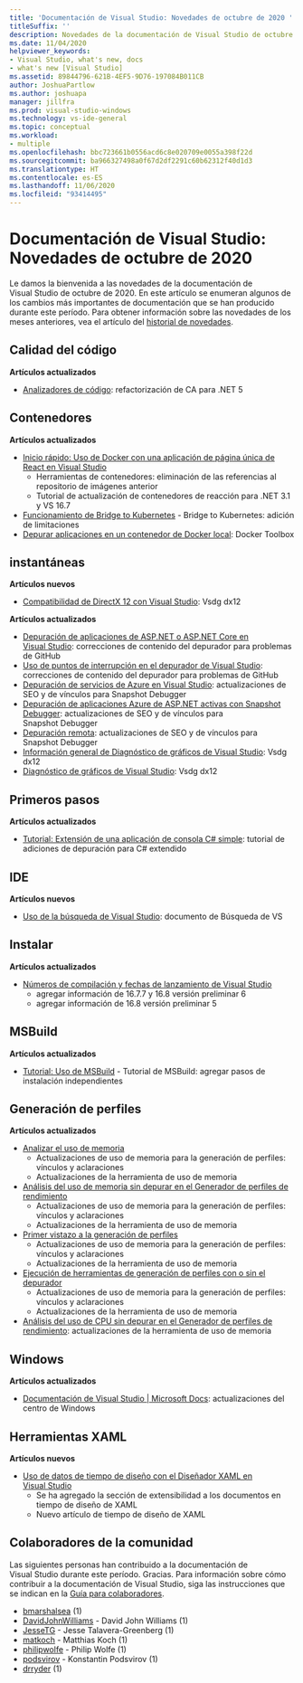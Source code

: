 ```yaml
---
title: 'Documentación de Visual Studio: Novedades de octubre de 2020 '
titleSuffix: ''
description: Novedades de la documentación de Visual Studio de octubre de 2020.
ms.date: 11/04/2020
helpviewer_keywords:
- Visual Studio, what's new, docs
- what's new [Visual Studio]
ms.assetid: 89844796-621B-4EF5-9D76-197084B011CB
author: JoshuaPartlow
ms.author: joshuapa
manager: jillfra
ms.prod: visual-studio-windows
ms.technology: vs-ide-general
ms.topic: conceptual
ms.workload:
- multiple
ms.openlocfilehash: bbc723661b0556acd6c8e020709e0055a398f22d
ms.sourcegitcommit: ba966327498a0f67d2df2291c60b62312f40d1d3
ms.translationtype: HT
ms.contentlocale: es-ES
ms.lasthandoff: 11/06/2020
ms.locfileid: "93414495"
---
```

# <a name="visual-studio-docs-whats-new-for-october-2020"></a>Documentación de Visual Studio: Novedades de octubre de 2020

Le damos la bienvenida a las novedades de la documentación de Visual Studio de octubre de 2020. En este artículo se enumeran algunos de los cambios más importantes de documentación que se han producido durante este período. Para obtener información sobre las novedades de los meses anteriores, vea el artículo del [historial de novedades](whats-new-visual-studio-docs-history.md).

## <a name="code-quality"></a>Calidad del código

**Artículos actualizados**
- [Analizadores de código](../code-quality/index.yml): refactorización de CA para .NET 5

## <a name="containers"></a>Contenedores

**Artículos actualizados**

- [Inicio rápido: Uso de Docker con una aplicación de página única de React en Visual Studio](../containers/container-tools-react.md)
  - Herramientas de contenedores: eliminación de las referencias al repositorio de imágenes anterior
  - Tutorial de actualización de contenedores de reacción para .NET 3.1 y VS 16.7
- [Funcionamiento de Bridge to Kubernetes](../containers/overview-bridge-to-kubernetes.md) - Bridge to Kubernetes: adición de limitaciones
- [Depurar aplicaciones en un contenedor de Docker local](../containers/edit-and-refresh.md): Docker Toolbox

## <a name="debugger"></a>instantáneas

**Artículos nuevos**

- [Compatibilidad de DirectX 12 con Visual Studio](../debugger/graphics/visual-studio-graphics-diagnostics-directx-12.md): Vsdg dx12

**Artículos actualizados**

- [Depuración de aplicaciones de ASP.NET o ASP.NET Core en Visual Studio](../debugger/how-to-enable-debugging-for-aspnet-applications.md): correcciones de contenido del depurador para problemas de GitHub
- [Uso de puntos de interrupción en el depurador de Visual Studio](../debugger/using-breakpoints.md): correcciones de contenido del depurador para problemas de GitHub
- [Depuración de servicios de Azure en Visual Studio](../debugger/debug-azure-apps.md): actualizaciones de SEO y de vínculos para Snapshot Debugger
- [Depuración de aplicaciones Azure de ASP.NET activas con Snapshot Debugger](../debugger/debug-live-azure-applications.md): actualizaciones de SEO y de vínculos para Snapshot Debugger
- [Depuración remota](../debugger/remote-debugging.md): actualizaciones de SEO y de vínculos para Snapshot Debugger
- [Información general de Diagnóstico de gráficos de Visual Studio](../debugger/graphics/overview-of-visual-studio-graphics-diagnostics.md): Vsdg dx12
- [Diagnóstico de gráficos de Visual Studio](../debugger/graphics/visual-studio-graphics-diagnostics.md): Vsdg dx12

## <a name="get-started"></a>Primeros pasos

**Artículos actualizados**

- [Tutorial: Extensión de una aplicación de consola C# simple](../get-started/csharp/tutorial-console-part-2.md): tutorial de adiciones de depuración para C# extendido

## <a name="ide"></a>IDE

**Artículos nuevos**

- [Uso de la búsqueda de Visual Studio](./visual-studio-search.md): documento de Búsqueda de VS

## <a name="install"></a>Instalar

**Artículos actualizados**

- [Números de compilación y fechas de lanzamiento de Visual Studio](../install/visual-studio-build-numbers-and-release-dates.md)
  - agregar información de 16.7.7 y 16.8 versión preliminar 6
  - agregar información de 16.8 versión preliminar 5

## <a name="msbuild"></a>MSBuild

**Artículos actualizados**

- [Tutorial: Uso de MSBuild](../msbuild/walkthrough-using-msbuild.md) - Tutorial de MSBuild: agregar pasos de instalación independientes

## <a name="profiling"></a>Generación de perfiles

**Artículos actualizados**

- [Analizar el uso de memoria](../profiling/analyze-memory-usage.md)
  - Actualizaciones de uso de memoria para la generación de perfiles: vínculos y aclaraciones
  - Actualizaciones de la herramienta de uso de memoria
- [Análisis del uso de memoria sin depurar en el Generador de perfiles de rendimiento](../profiling/memory-usage-without-debugging2.md)
  - Actualizaciones de uso de memoria para la generación de perfiles: vínculos y aclaraciones
  - Actualizaciones de la herramienta de uso de memoria
- [Primer vistazo a la generación de perfiles](../profiling/profiling-feature-tour.md)
  - Actualizaciones de uso de memoria para la generación de perfiles: vínculos y aclaraciones
  - Actualizaciones de la herramienta de uso de memoria
- [Ejecución de herramientas de generación de perfiles con o sin el depurador](../profiling/running-profiling-tools-with-or-without-the-debugger.md)
  - Actualizaciones de uso de memoria para la generación de perfiles: vínculos y aclaraciones
  - Actualizaciones de la herramienta de uso de memoria
- [Análisis del uso de CPU sin depurar en el Generador de perfiles de rendimiento](../profiling/cpu-usage.md): actualizaciones de la herramienta de uso de memoria

## <a name="windows"></a>Windows

**Artículos actualizados**

- [Documentación de Visual Studio | Microsoft Docs](../windows/index.yml): actualizaciones del centro de Windows

## <a name="xaml-tools"></a>Herramientas XAML

**Artículos nuevos**

- [Uso de datos de tiempo de diseño con el Diseñador XAML en Visual Studio](../xaml-tools/xaml-designtime-data.md)
  - Se ha agregado la sección de extensibilidad a los documentos en tiempo de diseño de XAML
  - Nuevo artículo de tiempo de diseño de XAML

## <a name="community-contributors"></a>Colaboradores de la comunidad

Las siguientes personas han contribuido a la documentación de Visual Studio durante este período. Gracias. Para información sobre cómo contribuir a la documentación de Visual Studio, siga las instrucciones que se indican en la [Guía para colaboradores](/contribute/).

- [bmarshalsea](https://github.com/bmarshalsea) (1)
- [DavidJohnWilliams](https://github.com/DavidJohnWilliams) - David John Williams (1)
- [JesseTG](https://github.com/JesseTG) - Jesse Talavera-Greenberg (1)
- [matkoch](https://github.com/matkoch) - Matthias Koch (1)
- [philipwolfe](https://github.com/philipwolfe) - Philip Wolfe (1)
- [podsvirov](https://github.com/podsvirov) - Konstantin Podsvirov (1)
- [drryder](https://github.com/drryder) (1)
